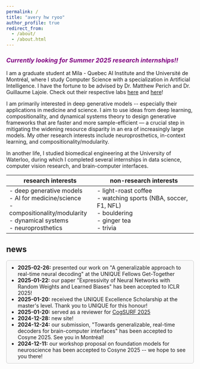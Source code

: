 ```yaml
---
permalink: /
title: "avery hw ryoo"
author_profile: true
redirect_from: 
  - /about/
  - /about.html
---
```


### <span style="color: purple;">***Currently looking for Summer 2025 research internships!!***</span>

I am a graduate student at Mila - Quebec AI Institute and the Université de Montréal, where I study Computer Science with a specialization in Artificial Intelligence. I have the fortune to be advised by Dr. Matthew Perich and Dr. Guillaume Lajoie. Check out their respective labs [here](https://sinthlab.quebec) and [here](https://www.guillaumelajoie.com)!
 
I am primarily interested in deep generative models -- especially their applications in medicine and science. I aim to use ideas from deep learning, compositionality, and dynamical systems theory to design generative frameworks that are faster and more sample-efficient — a crucial step in mitigating the widening resource disparity in an era of increasingly large models. My other research interests include neuroprosthetics, in-context learning, and compositionality/modularity.

<!-- Primarily, I am interested in understanding and bridging the gap between natural and artificial intelligence. In particular, I am intrigued by how effortlessly humans use **multimodal perception** and **compositional generalization** to reason and rapidly learn new tasks given little to no information -- abilities that mostly elude our most powerful AI models. Currently, I am working on input-driven continual learning and real-time decoding for brain-computer interfaces. -->

<!-- In particular, I am intrigued by how these systems can rapidly learn and generalize to new tasks given little to no information — an ability that is simultaneously characteristic of natural intelligence and elusive to current AI systems due to the catastrophic forgetting phenomenon. To this end, I aim to mathematically elucidate how different paradigms of task learning (e.g., continual, meta, in-context, etc.) are affected by factors such as learning dynamics, compositional representations, and memory. I believe that these insights can help us build more interpretable and sample-efficient AI frameworks — a crucial step in mitigating the widening resource disparity in an era of increasingly large models. -->
 
In another life, I studied biomedical engineering at the University of Waterloo, during which I completed several internships in data science, computer vision research, and brain-computer interfaces.

<!-- ### research interests
  * Deep generative models
  * Multimodal learning
  * Compositionality and modularity
  * Theoretical neuroscience
  * AI for medicine

### non-research interests
  * light-roast coffee
  * professional sports (NBA, soccer, F1, NFL)
  * bouldering
  * spicy food -->

<!-- | research interests   | non-research interests          |
|------------------|-----------------|
| deep generative models         | light-roast coffee        |
| multimodal learning            | watching sports (NBA, soccer, F1, NFL)        |
| compositionality and modularity| bouldering       |
| theoretical neuroscience       | ginger tea        |
| AI for medicine                | trivia        | -->

| research interests   | non-research interests          |
|------------------|-----------------|
| - deep generative models <br>- AI for medicine/science <br>- compositionality/modularity <br>- dynamical systems <br>- neuroprosthetics         | - light-roast coffee <br>- watching sports (NBA, soccer, F1, NFL) <br>- bouldering <br>- ginger tea <br>- trivia        |

<!-- ## news -->
<!-- * **2025-01-20:** received the UNIQUE Excellence Scholarship at the master's level. Thank you to UNIQUE for this honour!
* **2025-01-20:** served as a reviewer for [CogSURF 2025](https://www.cogsurf.org)
* **2024-12-28:** new site!
* **2024-12-24:** our submission, "Towards generalizable, real-time decoders for brain-computer interfaces" has been accepted to Cosyne 2025. See you in Montréal!
* **2024-12-11:** our workshop proposal on foundation models for neuroscience has been accepted to Cosyne 2025 -- we hope to see you there! -->

## news
<div style="max-height: 300px; overflow-y: auto; border: 1px solid #ccc; padding: 10px; border-radius: 5px; background: #f9f9f9;">
  <ul style="padding-left: 20px; margin: 0;">
    <li><b>2025-02-26:</b> presented our work on "A generalizable approach to real-time neural decoding" at the UNIQUE Fellows Get-Together</li>
    <li><b>2025-01-22:</b> our paper "Expressivity of Neural Networks with Random Weights and Learned Biases" has been accepted to ICLR 2025!</li>
    <li><b>2025-01-20:</b> received the UNIQUE Excellence Scholarship at the master's level. Thank you to UNIQUE for this honour!</li>
    <li><b>2025-01-20:</b> served as a reviewer for <a href="https://www.cogsurf.org">CogSURF 2025</a></li>
    <li><b>2024-12-28:</b> new site!</li>
    <li><b>2024-12-24:</b> our submission, "Towards generalizable, real-time decoders for brain-computer interfaces" has been accepted to Cosyne 2025. See you in Montréal!</li>
    <li><b>2024-12-11:</b> our workshop proposal on foundation models for neuroscience has been accepted to Cosyne 2025 -- we hope to see you there!</li>
  </ul>
</div>

<!--   
Outside of research, I am passionate about travel, coffee, professional sports (NBA, soccer, F1), bouldering, and spicy food. -->

<!-- This is the front page of a website that is powered by the [Academic Pages template](https://github.com/academicpages/academicpages.github.io) and hosted on GitHub pages. [GitHub pages](https://pages.github.com) is a free service in which websites are built and hosted from code and data stored in a GitHub repository, automatically updating when a new commit is made to the repository. This template was forked from the [Minimal Mistakes Jekyll Theme](https://mmistakes.github.io/minimal-mistakes/) created by Michael Rose, and then extended to support the kinds of content that academics have: publications, talks, teaching, a portfolio, blog posts, and a dynamically-generated CV. You can fork [this template](https://github.com/academicpages/academicpages.github.io) right now, modify the configuration and markdown files, add your own PDFs and other content, and have your own site for free, with no ads!

A data-driven personal website
======
Like many other Jekyll-based GitHub Pages templates, Academic Pages makes you separate the website's content from its form. The content & metadata of your website are in structured markdown files, while various other files constitute the theme, specifying how to transform that content & metadata into HTML pages. You keep these various markdown (.md), YAML (.yml), HTML, and CSS files in a public GitHub repository. Each time you commit and push an update to the repository, the [GitHub pages](https://pages.github.com/) service creates static HTML pages based on these files, which are hosted on GitHub's servers free of charge.

Many of the features of dynamic content management systems (like Wordpress) can be achieved in this fashion, using a fraction of the computational resources and with far less vulnerability to hacking and DDoSing. You can also modify the theme to your heart's content without touching the content of your site. If you get to a point where you've broken something in Jekyll/HTML/CSS beyond repair, your markdown files describing your talks, publications, etc. are safe. You can rollback the changes or even delete the repository and start over - just be sure to save the markdown files! Finally, you can also write scripts that process the structured data on the site, such as [this one](https://github.com/academicpages/academicpages.github.io/blob/master/talkmap.ipynb) that analyzes metadata in pages about talks to display [a map of every location you've given a talk](https://academicpages.github.io/talkmap.html).

Getting started
======
1. Register a GitHub account if you don't have one and confirm your e-mail (required!)
1. Fork [this template](https://github.com/academicpages/academicpages.github.io) by clicking the "Use this template" button in the top right. 
1. Go to the repository's settings (rightmost item in the tabs that start with "Code", should be below "Unwatch"). Rename the repository "[your GitHub username].github.io", which will also be your website's URL.
1. Set site-wide configuration and create content & metadata (see below -- also see [this set of diffs](http://archive.is/3TPas) showing what files were changed to set up [an example site](https://getorg-testacct.github.io) for a user with the username "getorg-testacct")
1. Upload any files (like PDFs, .zip files, etc.) to the files/ directory. They will appear at https://[your GitHub username].github.io/files/example.pdf.  
1. Check status by going to the repository settings, in the "GitHub pages" section

Site-wide configuration
------
The main configuration file for the site is in the base directory in [_config.yml](https://github.com/academicpages/academicpages.github.io/blob/master/_config.yml), which defines the content in the sidebars and other site-wide features. You will need to replace the default variables with ones about yourself and your site's github repository. The configuration file for the top menu is in [_data/navigation.yml](https://github.com/academicpages/academicpages.github.io/blob/master/_data/navigation.yml). For example, if you don't have a portfolio or blog posts, you can remove those items from that navigation.yml file to remove them from the header. 

Create content & metadata
------
For site content, there is one markdown file for each type of content, which are stored in directories like _publications, _talks, _posts, _teaching, or _pages. For example, each talk is a markdown file in the [_talks directory](https://github.com/academicpages/academicpages.github.io/tree/master/_talks). At the top of each markdown file is structured data in YAML about the talk, which the theme will parse to do lots of cool stuff. The same structured data about a talk is used to generate the list of talks on the [Talks page](https://academicpages.github.io/talks), each [individual page](https://academicpages.github.io/talks/2012-03-01-talk-1) for specific talks, the talks section for the [CV page](https://academicpages.github.io/cv), and the [map of places you've given a talk](https://academicpages.github.io/talkmap.html) (if you run this [python file](https://github.com/academicpages/academicpages.github.io/blob/master/talkmap.py) or [Jupyter notebook](https://github.com/academicpages/academicpages.github.io/blob/master/talkmap.ipynb), which creates the HTML for the map based on the contents of the _talks directory).

**Markdown generator**

The repository includes [a set of Jupyter notebooks](https://github.com/academicpages/academicpages.github.io/tree/master/markdown_generator
) that converts a CSV containing structured data about talks or presentations into individual markdown files that will be properly formatted for the Academic Pages template. The sample CSVs in that directory are the ones I used to create my own personal website at stuartgeiger.com. My usual workflow is that I keep a spreadsheet of my publications and talks, then run the code in these notebooks to generate the markdown files, then commit and push them to the GitHub repository.

How to edit your site's GitHub repository
------
Many people use a git client to create files on their local computer and then push them to GitHub's servers. If you are not familiar with git, you can directly edit these configuration and markdown files directly in the github.com interface. Navigate to a file (like [this one](https://github.com/academicpages/academicpages.github.io/blob/master/_talks/2012-03-01-talk-1.md) and click the pencil icon in the top right of the content preview (to the right of the "Raw | Blame | History" buttons). You can delete a file by clicking the trashcan icon to the right of the pencil icon. You can also create new files or upload files by navigating to a directory and clicking the "Create new file" or "Upload files" buttons. 

Example: editing a markdown file for a talk
![Editing a markdown file for a talk](/images/editing-talk.png)

For more info
------
More info about configuring Academic Pages can be found in [the guide](https://academicpages.github.io/markdown/), the [growing wiki](https://github.com/academicpages/academicpages.github.io/wiki), and you can always [ask a question on GitHub](https://github.com/academicpages/academicpages.github.io/discussions). The [guides for the Minimal Mistakes theme](https://mmistakes.github.io/minimal-mistakes/docs/configuration/) (which this theme was forked from) might also be helpful. -->
